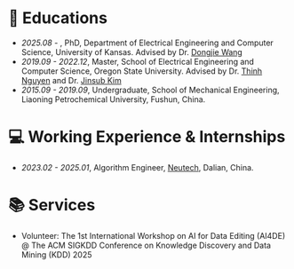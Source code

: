 
# 📖 Educations
- *2025.08* -        , PhD, Department of Electrical Engineering and Computer Science, University of Kansas. Advised by Dr. [Dongjie Wang](https://wangdongjie100.github.io/)
- *2019.09 - 2022.12*, Master, School of Electrical Engineering and Computer Science, Oregon State University. Advised by Dr. [Thinh Nguyen](https://web.engr.oregonstate.edu/~thinhq/) and Dr. [Jinsub Kim](https://sites.google.com/a/cornell.edu/jinsub-kim/home)
- *2015.09 - 2019.09*, Undergraduate, School of Mechanical Engineering, Liaoning Petrochemical University, Fushun, China.

# 💻 Working Experience & Internships
- *2023.02 - 2025.01*, Algorithm Engineer, [Neutech](https://www.neutech.com.cn/), Dalian, China.



# 📚 Services
- Volunteer: The 1st International Workshop on AI for Data Editing (AI4DE) @ The ACM SIGKDD Conference on Knowledge Discovery and Data Mining (KDD) 2025
